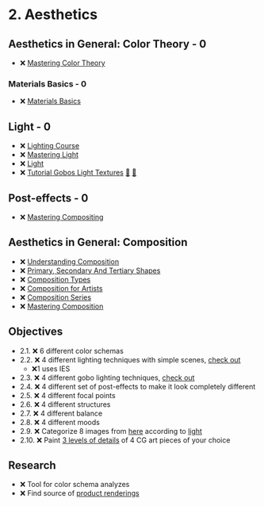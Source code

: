 # 2. Aesthetics

## Aesthetics in General: Color Theory - 0

- ❌ [Mastering Color Theory](https://www.youtube.com/playlist?list=PLeb33PCuqDdd0v89ujWyseb1K-biKEf9W)

### Materials Basics - 0

- ❌ [Materials Basics](https://www.youtube.com/playlist?list=PLeb33PCuqDddSobQytmavJWtgIzHXq_jR)

## Light - 0

- ❌ [Lighting Course](https://www.youtube.com/playlist?list=PLjEaoINr3zgH9vCr47kSS5W8PEJBNIiwK)
- ❌ [Mastering Light](https://www.youtube.com/playlist?list=PLeb33PCuqDdfdbDKEShGuYL1PizRly7MW)
- ❌ [Light](https://www.youtube.com/playlist?list=PLeb33PCuqDddozP1vepPQ091sSWO37lGB)
- ❌ [Tutorial Gobos Light Textures](https://www.youtube.com/watch?v=Qh7tr4ohDGc)  [:movie_camera:](https://www.youtube.com/watch?v=Qh7tr4ohDGc) [🔽](https://blendermarket.com/products/gobos)

## Post-effects - 0

- ❌ [Mastering Compositing](https://www.youtube.com/playlist?list=PLeb33PCuqDdefedNSn0mSwRiD004Mp1IQ)

## Aesthetics in General: Composition

- ❌ [Understanding Composition](https://www.picturecorrect.com/the-ultimate-guide-to-understanding-composition/)
- ❌ [Primary, Secondary And Tertiary Shapes](https://web.archive.org/web/20201207145016/http://www.neilblevins.com/cg_education/primary_secondary_and_tertiary_shapes/primary_secondary_and_tertiary_shapes.htm)
- ❌ [Composition Types](https://digitaltutorials.tumblr.com/post/93875580694/this-article-was-written-by-phil-straub-back-in)
- ❌ [Composition for Artists](https://www.youtube.com/playlist?list=PLV2X3tgajVlHEWoxhxHBV5JyU7R80LT9R)
- ❌ [Composition Series](https://www.youtube.com/playlist?list=PLeb33PCuqDdeg8fCs1vjKCzEr6m1gzRq5)
- ❌ [Mastering Composition](https://www.youtube.com/playlist?list=PLeb33PCuqDdcG_bJmpAaCz9WJyh6eyUhw)

## Objectives

- 2.1. ❌ 6 different color schemas
- 2.2. ❌ 4 different lighting techniques with simple scenes, [check out](https://www.youtube.com/watch?v=y6WKm62mhIo)
  - ❌1 uses IES
- 2.3. ❌ 4 different gobo lighting techniques, [check out](https://www.youtube.com/watch?v=ElMM3u2MO5k)
- 2.4. ❌ 4 different set of post-effects to make it look completely different
- 2.5. ❌ 4 different focal points
- 2.6. ❌ 4 different structures
- 2.7. ❌ 4 different balance
- 2.8. ❌ 4 different moods
- 2.9. ❌ Categorize 8 images from [here](https://dylancolestudio.com/avatar-1) according to [light](https://www.youtube.com/watch?v=RG83v_oQ4DY)
- 2.10. ❌ Paint [3 levels of details](https://www.youtube.com/watch?v=qMH_J_vcoqE) of 4 CG art pieces of your choice

## Research

- ❌ Tool for color schema analyzes
- ❌ Find source of [product renderings](https://youtu.be/y6WKm62mhIo?t=64)
